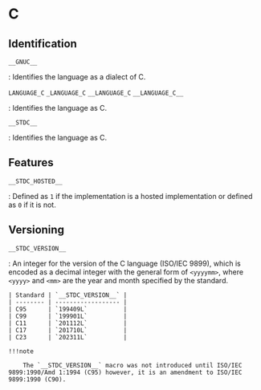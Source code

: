 # C

## Identification

`__GNUC__`

:   Identifies the language as a dialect of C.

`LANGUAGE_C`
`_LANGUAGE_C`
`__LANGUAGE_C`
`__LANGUAGE_C__`

:   Identifies the language as C.

`__STDC__`

:   Identifies the language as C.

## Features

`__STDC_HOSTED__`

:   Defined as `1` if the implementation is a hosted implementation or defined as `0` if it is not.

## Versioning

`__STDC_VERSION__`

:   An integer for the version of the C language (ISO/IEC 9899), which is encoded as a decimal integer with the general form of `<yyyymm>`, where `<yyyy>` and `<mm>` are the year and month specified by the standard.

    | Standard | `__STDC_VERSION__` |
    | -------- | ------------------ |
    | C95      | `199409L`          |
    | C99      | `199901L`          |
    | C11      | `201112L`          |
    | C17      | `201710L`          |
    | C23      | `202311L`          |

    !!!note

        The `__STDC_VERSION__` macro was not introduced until ISO/IEC 9899:1990/Amd 1:1994 (C95) however, it is an amendment to ISO/IEC 9899:1990 (C90).
